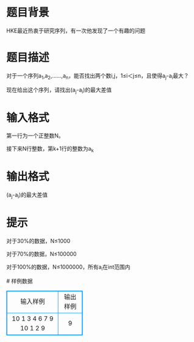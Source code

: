 # 

 
 # 题目背景 
<p>HKE最近热衷于研究序列，有一次他发现了一个有趣的问题</p> 

 
 # 题目描述 
<p>对于一个序列a<sub>1</sub>,a<sub>2</sub>,&hellip;&hellip;,a<sub>n</sub>，能否找出两个数i,j，1&le;i＜j&le;n，且使得a<sub>j</sub>-a<sub>i</sub>最大？</p>

<p>现在给出这个序列，请找出(a<sub>j</sub>-a<sub>i</sub>)的最大差值</p> 

 
 # 输入格式 
<p>第一行为一个正整数N。</p>

<p>接下来N行整数，第k+1行的整数为a<sub>k</sub></p> 

 
 # 输出格式 
<p>(a<sub>j</sub>-a<sub>i</sub>)的最大差值</p> 

 
 # 提示 
<p>对于30%的数据，N&le;1000</p>

<p>对于70%的数据，N&le;100000</p>

<p>对于100%的数据，N&le;1000000，所有a<sub>i</sub>在int范围内</p> 
# 样例数据
<style>
        table,table tr th, table tr td { border:1px solid #0094ff; }
        table { width: 200px; min-height: 25px; line-height: 25px; text-align: center; border-collapse: collapse;}   
    </style>
<table>
	<tr>
		<td>输入样例</td>
		<td>输出样例</td>
	</tr>
<tr><td>10
1 3 4 6 7 9 10 1 2 9
</td><td>9</td></tr></table>
